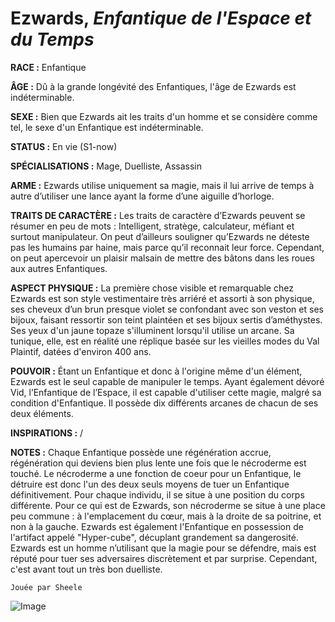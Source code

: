 # Ezwards, *Enfantique de l'Espace et du Temps*

**RACE :** Enfantique

**ÂGE :** Dû à la grande longévité des Enfantiques, l'âge de Ezwards est indéterminable. 

**SEXE :** Bien que Ezwards ait les traits d'un homme et se considère comme tel, le sexe d'un Enfantique est indéterminable.

**STATUS :** En vie (S1-now)

**SPÉCIALISATIONS :** Mage, Duelliste, Assassin

**ARME :** Ezwards utilise uniquement sa magie, mais il lui arrive de temps à autre d’utiliser une lance ayant la forme d’une aiguille d’horloge.

**TRAITS DE CARACTÈRE :** Les traits de caractère d’Ezwards peuvent se résumer en peu de mots : Intelligent, stratège, calculateur, méfiant et surtout manipulateur. On peut d’ailleurs souligner qu’Ezwards ne déteste pas les humains par haine, mais parce qu’il reconnait leur force. Cependant, on peut apercevoir un plaisir malsain de mettre des bâtons dans les roues aux autres Enfantiques.

**ASPECT PHYSIQUE :** La première chose visible et remarquable chez Ezwards est son style vestimentaire très arriéré et assorti à son physique, ses cheveux d’un brun presque violet se confondant avec son veston et ses bijoux, faisant ressortir son teint plaintéen et ses bijoux sertis d’améthystes. Ses yeux d'un jaune topaze s'illuminent lorsqu'il utilise un arcane. Sa tunique, elle, est en réalité une réplique basée sur les vieilles modes du Val Plaintif, datées d'environ 400 ans.

**POUVOIR :** Étant un Enfantique et donc à l'origine même d'un élément, Ezwards est le seul capable de manipuler le temps. Ayant également dévoré Vid, l’Enfantique de l’Espace, il est capable d'utiliser cette magie, malgré sa condition d'Enfantique. Il possède dix différents arcanes de chacun de ses deux éléments.

**INSPIRATIONS :** /

**NOTES :** Chaque Enfantique possède une régénération accrue, régénération qui deviens bien plus lente une fois que le nécroderme est touché. Le nécroderme a une fonction de coeur pour un Enfantique, le détruire est donc l'un des deux seuls moyens de tuer un Enfantique définitivement. Pour chaque individu, il se situe à une position du corps différente. Pour ce qui est de Ezwards, son nécroderme se situe à une place peu commune : à l'emplacement du cœur, mais à la droite de sa poitrine, et non à la gauche.
Ezwards est également l'Enfantique en possession de l'artifact appelé "Hyper-cube", décuplant grandement sa dangerosité. Ezwards est un homme n’utilisant que la magie pour se défendre, mais est réputé pour tuer ses adversaires discrètement et par surprise. Cependant, c'est avant tout un très bon duelliste.


`Jouée par Sheele`

![Image](https://share.alkanife.fr/bna.png)

